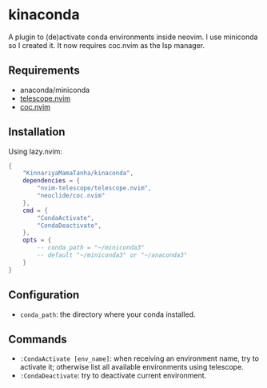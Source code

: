 # kinaconda

A plugin to (de)activate conda environments inside neovim. I use miniconda so I created it. It now requires coc.nvim as the lsp manager.

## Requirements

- anaconda/miniconda
- [telescope.nvim](https://github.com/nvim-telescope/telescope.nvim)
- [coc.nvim](https://github.com/neoclide/coc.nvim)

## Installation

Using lazy.nvim:

```lua
{
    "KinnariyaMamaTanha/kinaconda",
    dependencies = {
        "nvim-telescope/telescope.nvim",
        "neoclide/coc.nvim"
    },
    cmd = {
        "CondaActivate",
        "CondaDeactivate",
    },
    opts = {
        -- conda_path = "~/miniconda3"
        -- default "~/miniconda3" or "~/anaconda3"
    }
}
```

## Configuration

- `conda_path`: the directory where your conda installed.

## Commands

- `:CondaActivate [env_name]`: when receiving an environment name, try to activate it; otherwise list all available environments using telescope.
- `:CondaDeactivate`: try to deactivate current environment.
